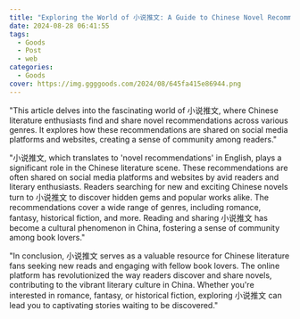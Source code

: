 ```yaml
---
title: "Exploring the World of 小说推文: A Guide to Chinese Novel Recommendations"
date: 2024-08-28 06:41:55
tags:
  - Goods
  - Post
  - web
categories:
  - Goods
cover: https://img.ggggoods.com/2024/08/645fa415e86944.png
---
```


"This article delves into the fascinating world of 小说推文, where Chinese literature enthusiasts find and share novel recommendations across various genres. It explores how these recommendations are shared on social media platforms and websites, creating a sense of community among readers."

"小说推文, which translates to 'novel recommendations' in English, plays a significant role in the Chinese literature scene. These recommendations are often shared on social media platforms and websites by avid readers and literary enthusiasts. Readers searching for new and exciting Chinese novels turn to 小说推文 to discover hidden gems and popular works alike. The recommendations cover a wide range of genres, including romance, fantasy, historical fiction, and more. Reading and sharing 小说推文 has become a cultural phenomenon in China, fostering a sense of community among book lovers."

"In conclusion, 小说推文 serves as a valuable resource for Chinese literature fans seeking new reads and engaging with fellow book lovers. The online platform has revolutionized the way readers discover and share novels, contributing to the vibrant literary culture in China. Whether you're interested in romance, fantasy, or historical fiction, exploring 小说推文 can lead you to captivating stories waiting to be discovered."
